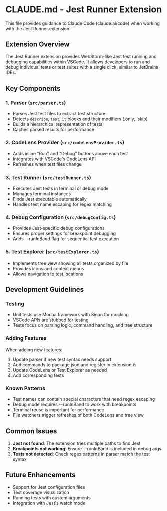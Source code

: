 # CLAUDE.md - Jest Runner Extension

This file provides guidance to Claude Code (claude.ai/code) when working with
the Jest Runner extension.

## Extension Overview

The Jest Runner extension provides WebStorm-like Jest test running and debugging
capabilities within VSCode. It allows developers to run and debug individual
tests or test suites with a single click, similar to JetBrains IDEs.

## Key Components

### 1. Parser (`src/parser.ts`)

- Parses Jest test files to extract test structure
- Detects `describe`, `test`, `it` blocks and their modifiers (.only, .skip)
- Builds a hierarchical representation of tests
- Caches parsed results for performance

### 2. CodeLens Provider (`src/codeLensProvider.ts`)

- Adds inline "Run" and "Debug" buttons above each test
- Integrates with VSCode's CodeLens API
- Refreshes when test files change

### 3. Test Runner (`src/testRunner.ts`)

- Executes Jest tests in terminal or debug mode
- Manages terminal instances
- Finds Jest executable automatically
- Handles test name escaping for regex matching

### 4. Debug Configuration (`src/debugConfig.ts`)

- Provides Jest-specific debug configurations
- Ensures proper settings for breakpoint debugging
- Adds --runInBand flag for sequential test execution

### 5. Test Explorer (`src/testExplorer.ts`)

- Implements tree view showing all tests organized by file
- Provides icons and context menus
- Allows navigation to test locations

## Development Guidelines

### Testing

- Unit tests use Mocha framework with Sinon for mocking
- VSCode APIs are stubbed for testing
- Tests focus on parsing logic, command handling, and tree structure

### Adding Features

When adding new features:

1. Update parser if new test syntax needs support
2. Add commands to package.json and register in extension.ts
3. Update CodeLens or Test Explorer as needed
4. Add corresponding tests

### Known Patterns

- Test names can contain special characters that need regex escaping
- Debug mode requires --runInBand to work with breakpoints
- Terminal reuse is important for performance
- File watchers trigger refreshes of both CodeLens and tree view

## Common Issues

1. **Jest not found**: The extension tries multiple paths to find Jest
2. **Breakpoints not working**: Ensure --runInBand is included in debug args
3. **Tests not detected**: Check regex patterns in parser match the test syntax

## Future Enhancements

- Support for Jest configuration files
- Test coverage visualization
- Running tests with custom arguments
- Integration with Jest's watch mode
